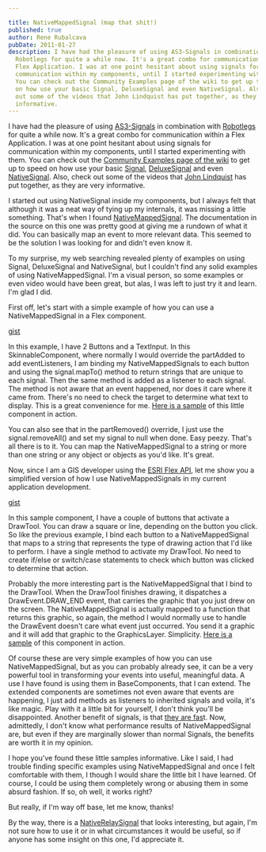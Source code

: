 ```yaml
---

title: NativeMappedSignal (map that shit!)
published: true
author: Rene Rubalcava
pubDate: 2011-01-27
description: I have had the pleasure of using AS3-Signals in combination with
  Robotlegs for quite a while now. It's a great combo for communication within a
  Flex Application. I was at one point hesitant about using signals for
  communication within my components, until I started experimenting with them.
  You can check out the Community Examples page of the wiki to get up to speed
  on how use your basic Signal, DeluxeSignal and even NativeSignal. Also, check
  out some of the videos that John Lindquist has put together, as they are very
  informative.
---
```


I have had the pleasure of using
[AS3-Signals](https://github.com/robertpenner/as3-signals) in combination with
[Robotlegs](http://www.robotlegs.org/) for quite a while now. It's a great combo
for communication within a Flex Application. I was at one point hesitant about
using signals for communication within my components, until I started
experimenting with them. You can check out the
[Community Examples page of the wiki](https://github.com/robertpenner/as3-signals/wiki/Community-Examples)
to get up to speed on how use your basic
[Signal](https://github.com/robertpenner/as3-signals/blob/master/src/org/osflash/signals/Signal.as),
[DeluxeSignal](https://github.com/robertpenner/as3-signals/blob/master/src/org/osflash/signals/DeluxeSignal.as)
and even
[NativeSignal](https://github.com/robertpenner/as3-signals/blob/master/src/org/osflash/signals/natives/NativeSignal.as).
Also, check out some of the videos that
[John Lindquist](http://johnlindquist.com/) has put together, as they are very
informative.

I started out using NativeSignal inside my components, but I always felt that
although it was a neat way of tying up my internals, it was missing a little
something. That's when I found
[NativeMappedSignal](https://github.com/robertpenner/as3-signals/blob/master/src/org/osflash/signals/natives/NativeMappedSignal.as).
The documentation in the source on this one was pretty good at giving me a
rundown of what it did. You can basically map an event to more relevant data.
This seemed to be the solution I was looking for and didn't even know it.

To my surprise, my web searching revealed plenty of examples on using Signal,
DeluxeSignal and NativeSignal, but I couldn't find any solid examples of using
NativeMappedSignal. I'm a visual person, so some examples or even video would
have been great, but alas, I was left to just try it and learn. I'm glad I did.

First off, let's start with a simple example of how you can use a
NativeMappedSignal in a Flex component.

[gist](https://gist.github.com/odoe/799072)

In this example, I have 2 Buttons and a TextInput. In this SkinnableComponent,
where normally I would override the partAdded to add eventListeners, I am
binding my NativeMappedSignals to each button and using the signal.mapTo()
method to return strings that are unique to each signal. Then the same method is
added as a listener to each signal. The method is not aware that an event
happened, nor does it care where it came from. There's no need to check the
target to determine what text to display. This is a great convenience for me.
[Here is a sample](http://www.odoe.net/thelab/flex/nms/simple/index.html) of
this little component in action.

You can also see that in the partRemoved() override, I just use the
signal.removeAll() and set my signal to null when done. Easy peezy. That's all
there is to it. You can map the NativeMappedSignal to a string or more than one
string or any object or objects as you'd like. It's great.

Now, since I am a GIS developer using the
[ESRI Flex API](http://help.arcgis.com/en/webapi/flex/index.html), let me show
you a simplified version of how I use NativeMappedSignals in my current
application development.

[gist](https://gist.github.com/odoe/799135)

In this sample component, I have a couple of buttons that activate a DrawTool.
You can draw a square or line, depending on the button you click. So like the
previous example, I bind each button to a NativeMappedSignal that maps to a
string that represents the type of drawing action that I'd like to perform. I
have a single method to activate my DrawTool. No need to create if/else or
switch/case statements to check which button was clicked to determine that
action.

Probably the more interesting part is the NativeMappedSignal that I bind to the
DrawTool. When the DrawTool finishes drawing, it dispatches a
DrawEvent.DRAW\_END event, that carries the graphic that you just drew on the
screen. The NativeMappedSignal is actually mapped to a function that returns
this graphic, so again, the method I would normally use to handle the DrawEvent
doesn't care what event just occurred. You send it a graphic and it will add
that graphic to the GraphicsLayer. Simplicity.
[Here is a sample](http://www.odoe.net/thelab/flex/nms/map/index.html) of this
component in action.

Of course these are very simple examples of how you can use NativeMappedSignal,
but as you can probably already see, it can be a very powerful tool in
transforming your events into useful, meaningful data. A use I have found is
using them in BaseComponents, that I can extend. The extended components are
sometimes not even aware that events are happening, I just add methods as
listeners to inherited signals and voila, it's like magic. Play with it a little
bit for yourself, I don't think you'll be disappointed. Another benefit of
signals, is that
[they are fas](https://github.com/robertpenner/as3-signals/wiki/Performance)t.
Now, admittedly, I don't know what performance results of NativeMappedSignal
are, but even if they are marginally slower than normal Signals, the benefits
are worth it in my opinion.

I hope you've found these little samples informative. Like I said, I had trouble
finding specific examples using NativeMappedSignal and once I felt comfortable
with them, I though I would share the little bit I have learned. Of course, I
could be using them completely wrong or abusing them in some absurd fashion. If
so, oh well, it works right?

But really, if I'm way off base, let me know, thanks!

By the way, there is a
[NativeRelaySignal](https://github.com/robertpenner/as3-signals/blob/master/src/org/osflash/signals/natives/NativeRelaySignal.as)
that looks interesting, but again, I'm not sure how to use it or in what
circumstances it would be useful, so if anyone has some insight on this one, I'd
appreciate it.
